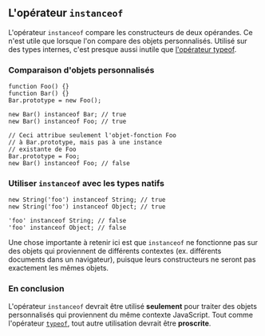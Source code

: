 ## L'opérateur `instanceof`

L'opérateur `instanceof` compare les constructeurs de deux opérandes. Ce n'est 
utile que lorsque l'on compare des objets personnalisés. Utilisé sur des
types internes, c'est presque aussi inutile que [l'opérateur typeof](#types.typeof).

### Comparaison d'objets personnalisés

    function Foo() {}
    function Bar() {}
    Bar.prototype = new Foo();

    new Bar() instanceof Bar; // true
    new Bar() instanceof Foo; // true

    // Ceci attribue seulement l'objet-fonction Foo
    // à Bar.prototype, mais pas à une instance 
    // existante de Foo
    Bar.prototype = Foo;
    new Bar() instanceof Foo; // false

### Utiliser `instanceof` avec les types natifs

    new String('foo') instanceof String; // true
    new String('foo') instanceof Object; // true

    'foo' instanceof String; // false
    'foo' instanceof Object; // false

Une chose importante à retenir ici est que `instanceof` ne fonctionne pas sur
des objets qui proviennent de différents contextes (ex. différents documents
dans un navigateur), puisque leurs constructeurs ne seront pas exactement les
mêmes objets.

### En conclusion

L'opérateur `instanceof` devrait être utilisé **seulement** pour traiter des
objets personnalisés qui proviennent du même contexte JavaScript. Tout comme
l'opérateur [`typeof`](#types.typeof), tout autre utilisation devrait être 
**proscrite**.

